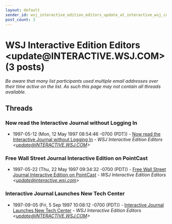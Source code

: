 ```yaml
---
layout: default
sender_id: wsj_interactive_edition_editors_update_at_interactive_wsj_com_
post_count: 3
---
```


# WSJ Interactive Edition Editors <update<span>@</span>INTERACTIVE.WSJ.COM> (3 posts)

_Be aware that many list participants used multiple email addresses over their time active on the list. As such this page may not contain all threads available._

## Threads

### Now read the Interactive Journal without Logging In
+ 1997-05-12 (Mon, 12 May 1997 08:54:46 -0700 (PDT)) - [Now read the Interactive Journal without Logging In](/archive/1997/05/5981521e7e6c49e05052cb44986fefd7b691590538aef8432820184cace48d79) - _WSJ Interactive Edition Editors \<update@INTERACTIVE.WSJ.COM\>_

### Free Wall Street Journal Interactive Edition on PointCast
+ 1997-05-22 (Thu, 22 May 1997 09:34:32 -0700 (PDT)) - [Free Wall Street Journal Interactive Edition on PointCast](/archive/1997/05/ee7fab2dc6ba942ccf17c27912a5f413b2da938cd8ffe39d874c945167e6d20f) - _WSJ Interactive Edition Editors \<update@interactive.wsj.com\>_

### Interactive Journal Launches New Tech Center
+ 1997-09-05 (Fri, 5 Sep 1997 10:08:12 -0700 (PDT)) - [Interactive Journal Launches New Tech Center](/archive/1997/09/9fa7b7d3269f715af7ee1140249c18000d7ca00f2405b29b06b9a7f47bdf6026) - _WSJ Interactive Edition Editors \<update@INTERACTIVE.WSJ.COM\>_

